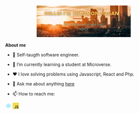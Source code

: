 <p align="center"><a href="https://achilles-dev.github.io/my-portfolio-website"><img width="60%" src="./assets/Solomon.png" />
</a></p>

**About me**

- 💼 Self-taugth software engineer.

- 🌱 I’m currently learning a student at Microverse.

- ❤️ I love solving problems using Javascript, React and Php.

- 💬 Ask me about anything [here](https://github.com/Achilles-Dev/Achilles-Dev/issues)

- 📫 How to reach me: 


<code><img height="20" src="https://raw.githubusercontent.com/github/explore/80688e429a7d4ef2fca1e82350fe8e3517d3494d/topics/react/react.png"></code>
<code><img height="20" src="https://raw.githubusercontent.com/github/explore/80688e429a7d4ef2fca1e82350fe8e3517d3494d/topics/javascript/javascript.png"></code>

<!--
**Achilles-Dev/Achilles-Dev** is a ✨ _special_ ✨ repository because its `README.md` (this file) appears on your GitHub profile.

Here are some ideas to get you started:

- 🔭 I’m currently working on ...
- 🌱 I’m currently learning ...
- 👯 I’m looking to collaborate on ...
- 🤔 I’m looking for help with ...
- 💬 Ask me about ...
- 📫 How to reach me: ...
- 😄 Pronouns: ...
- ⚡ Fun fact: ...
-->
